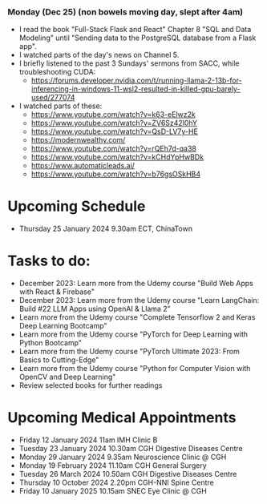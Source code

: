 ### Monday (Dec 25) (non bowels moving day, slept after 4am)
- I read the book "Full-Stack Flask and React" Chapter 8 "SQL and Data Modeling" until "Sending data to the PostgreSQL database from a Flask app".
- I watched parts of the day's news on Channel 5.
- I briefly listened to the past 3 Sundays' sermons from SACC, while troubleshooting CUDA:
    - https://forums.developer.nvidia.com/t/running-llama-2-13b-for-inferencing-in-windows-11-wsl2-resulted-in-killed-gpu-barely-used/277074
- I watched parts of these:
    - https://www.youtube.com/watch?v=k63-eElwz2k
    - https://www.youtube.com/watch?v=ZV6Sz42l0hY
    - https://www.youtube.com/watch?v=QsD-LV7y-HE
    - https://modernwealthy.com/
    - https://www.youtube.com/watch?v=rQEh7d-qa38
    - https://www.youtube.com/watch?v=kCHdYpHwBDk
    - https://www.automaticleads.ai/
    - https://www.youtube.com/watch?v=b76gsOSkHB4



# Upcoming Schedule
- Thursday 25 January 2024 9.30am ECT, ChinaTown

# Tasks to do:
- December 2023: Learn more from the Udemy course "Build Web Apps with React & Firebase"
- December 2023: Learn more from the Udemy course "Learn LangChain: Build #22 LLM Apps using OpenAI & Llama 2"
- Learn more from the Udemy course "Complete Tensorflow 2 and Keras Deep Learning Bootcamp"
- Learn more from the Udemy course "PyTorch for Deep Learning with Python Bootcamp"
- Learn more from the Udemy course "PyTorch Ultimate 2023: From Basics to Cutting-Edge"
- Learn more from the Udemy course "Python for Computer Vision with OpenCV and Deep Learning"
- Review selected books for further readings

# Upcoming Medical Appointments
- Friday 12 January 2024 11am IMH Clinic B
- Tuesday 23 January 2024 10.30am CGH Digestive Diseases Centre
- Monday 29 January 2024 9.35am Neuroscience Clinic @ CGH
- Monday 19 February 2024 11.10am CGH General Surgery
- Tuesday 26 March 2024 10.50am CGH Digestive Diseases Centre
- Thursday 10 October 2024 2.20pm CGH-NNI Spine Centre
- Friday 10 January 2025 10.15am SNEC Eye Clinic @ CGH
